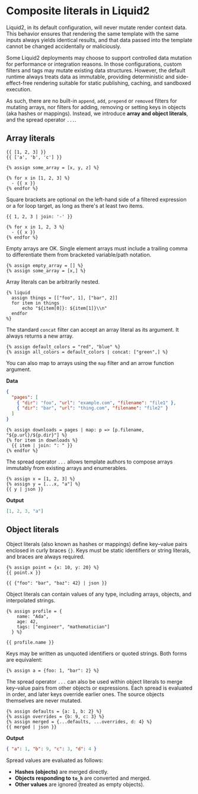 # Composite literals in Liquid2

Liquid2, in its default configuration, will never mutate render context data. This behavior ensures that rendering the same template with the same inputs always yields identical results, and that data passed into the template cannot be changed accidentally or maliciously.

Some Liquid2 deployments may choose to support controlled data mutation for performance or integration reasons. In those configurations, custom filters and tags may mutate existing data structures. However, the default runtime always treats data as immutable, providing deterministic and side-effect-free rendering suitable for static publishing, caching, and sandboxed execution.

As such, there are no built-in `append`, `add`, `prepend` or `removed` filters for mutating arrays, nor filters for adding, removing or setting keys in objects (aka hashes or mappings). Instead, we introduce **array and object literals**, and the spread operator `...`.

## Array literals

```liquid
{{ [1, 2, 3] }}
{{ ['a', 'b', 'c'] }}

{% assign some_array = [x, y, z] %}

{% for x in [1, 2, 3] %}
  - {{ x }}
{% endfor %}
```

Square brackets are optional on the left-hand side of a filtered expression or a for loop target, as long as there's at least two items.

```liquid
{{ 1, 2, 3 | join: '-' }}

{% for x in 1, 2, 3 %}
  - {{ x }}
{% endfor %}
```

Empty arrays are OK. Single element arrays must include a trailing comma to differentiate them from bracketed variable/path notation.

```liquid
{% assign empty_array = [] %}
{% assign some_array = [x,] %}
```

Array literals can be arbitrarily nested.

```liquid
{% liquid
  assign things = [["foo", 1], ["bar", 2]]
  for item in things
      echo "${item[0]}: ${item[1]}\\n"
  endfor
%}
```

The standard `concat` filter can accept an array literal as its argument. It always returns a new array.

```liquid
{% assign default_colors = "red", "blue" %}
{% assign all_colors = default_colors | concat: ["green",] %}
```

You can also map to arrays using the `map` filter and an arrow function argument.

**Data**

```json
{
  "pages": [
    { "dir": "foo", "url": "example.com", "filename": "file1" },
    { "dir": "bar", "url": "thing.com", "filename": "file2" }
  ]
}
```

```liquid
{% assign downloads = pages | map: p => [p.filename, "${p.url}/${p.dir}"] %}
{% for item in downloads %}
  {{ item | join: ": " }}
{% endfor %}
```

The spread operator `...` allows template authors to compose arrays immutably from existing arrays and enumerables.

```liquid
{% assign x = [1, 2, 3] %}
{% assign y = [...x, "a"] %}
{{ y | json }}
```

**Output**

```json
[1, 2, 3, "a"]
```

## Object literals

Object literals (also known as hashes or mappings) define key–value pairs enclosed in curly braces `{}`. Keys must be static identifiers or string literals, and braces are always required.

```liquid
{% assign point = {x: 10, y: 20} %}
{{ point.x }}

{{ {"foo": "bar", "baz": 42} | json }}
```

Object literals can contain values of any type, including arrays, objects, and interpolated strings.

```liquid
{% assign profile = {
    name: "Ada",
    age: 42,
    tags: ["engineer", "mathematician"]
  } %}

{{ profile.name }}
```

Keys may be written as unquoted identifiers or quoted strings. Both forms are equivalent:

```liquid
{% assign a = {foo: 1, "bar": 2} %}
```

The spread operator `...` can also be used within object literals to merge key–value pairs from other objects or expressions. Each spread is evaluated in order, and later keys override earlier ones. The source objects themselves are never mutated.

```liquid
{% assign defaults = {a: 1, b: 2} %}
{% assign overrides = {b: 9, c: 3} %}
{% assign merged = {...defaults, ...overrides, d: 4} %}
{{ merged | json }}
```

**Output**

```json
{ "a": 1, "b": 9, "c": 3, "d": 4 }
```

Spread values are evaluated as follows:

- **Hashes (objects)** are merged directly.
- **Objects responding to `to_h`** are converted and merged.
- **Other values** are ignored (treated as empty objects).

